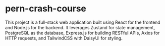 # pern-crash-course
This project is a full-stack web application built using React for the frontend and Node.js for the backend. It leverages Zustand for state management, PostgreSQL as the database, Express.js for building RESTful APIs, Axios for HTTP requests, and TailwindCSS with DaisyUI for styling.

